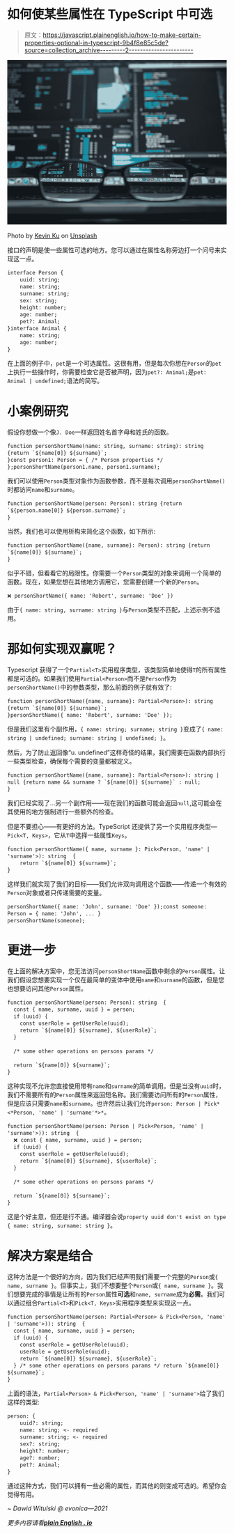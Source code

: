 # 如何使某些属性在 TypeScript 中可选

> 原文：<https://javascript.plainenglish.io/how-to-make-certain-properties-optional-in-typescript-9b4f8e85c5de?source=collection_archive---------2----------------------->

![](img/22a5a275b3374eca80179c938cda4656.png)

Photo by [Kevin Ku](https://unsplash.com/@ikukevk?utm_source=medium&utm_medium=referral) on [Unsplash](https://unsplash.com?utm_source=medium&utm_medium=referral)

接口的声明是使一些属性可选的地方。您可以通过在属性名称旁边打一个问号来实现这一点。

```
interface Person {
    uuid: string;
    name: string;
    surname: string;
    sex: string;
    height: number;
    age: number;
    pet?: Animal;
}interface Animal {
    name: string;
    age: number;
}
```

在上面的例子中，`pet`是一个可选属性。这很有用，但是每次你想在`Person`的`pet`上执行一些操作时，你需要检查它是否被声明，因为`pet?: Animal;`是`pet: Animal | undefined;`语法的简写。

# 小案例研究

假设你想做一个像`J. Doe`一样返回姓名首字母和姓氏的函数。

```
function personShortName(name: string, surname: string): string {return `${name[0]} ${surname}`;
}const person1: Person = { /* Person properties */ };personShortName(person1.name, person1.surname);
```

我们可以使用`Person`类型对象作为函数参数，而不是每次调用`personShortName()`时都访问`name`和`surname`。

```
function personShortName(person: Person): string {return `${person.name[0]} ${person.surname}`;
}
```

当然，我们也可以使用析构来简化这个函数，如下所示:

```
function personShortName({name, surname}: Person): string {return `${name[0]} ${surname}`;
}
```

似乎不错，但看看它的局限性。你需要一个`Person`类型的对象来调用一个简单的函数。现在，如果您想在其他地方调用它，您需要创建一个新的`Person`。

```
❌ personShortName({ name: 'Robert', surname: 'Doe' })
```

由于`{ name: string, surname: string }`与`Person`类型不匹配，上述示例不适用。

# 那如何实现双赢呢？

Typescript 获得了一个`Partial<T>`实用程序类型，该类型简单地使得`T`的所有属性都是可选的。如果我们使用`Partial<Person>`而不是`Person`作为`personShortName()`中的参数类型，那么前面的例子就有效了:

```
function personShortName({name, surname}: Partial<Person>): string {return `${name[0]} ${surname}`;
}️personShortName({ name: 'Robert', surname: 'Doe' });
```

但是我们这里有个副作用，`{ name: string; surname; string }`变成了`{ name: string | undefined; surname: string | undefined; }`。

然后，为了防止返回像“u. undefined”这样奇怪的结果，我们需要在函数内部执行一些类型检查，确保每个需要的变量都被定义。

```
function personShortName({name, surname}: Partial<Person>): string | null {return name && surname ? `${name[0]} ${surname}` : null;
}
```

我们已经实现了…另一个副作用——现在我们的函数可能会返回`null`,这可能会在其使用的地方强制进行一些额外的检查。

但是不要担心——有更好的方法。TypeScript 还提供了另一个实用程序类型— `Pick<T, Keys>`，它从`T`中选择一些属性`Keys`。

```
function personShortName({ name, surname }: Pick<Person, 'name' | 'surname'>): string  {
    return `${name[0]} ${surname}`;
}
```

这样我们就实现了我们的目标——我们允许双向调用这个函数——传递一个有效的`Person`对象或者只传递需要的变量。

```
personShortName({ name: 'John', surname: 'Doe' });const someone: Person = { name: 'John', ... }
personShortName(someone);
```

# 更进一步

在上面的解决方案中，您无法访问`personShortName`函数中剩余的`Person`属性。让我们假设您想要实现一个仅在最简单的变体中使用`name`和`surname`的函数，但是您也想要访问其他`Person`属性。

```
function personShortName(person: Person): string  {
  const { name, surname, uuid } = person;
  if (uuid) {
    const userRole = getUserRole(uuid);
    return `${name[0]} ${surname}, ${userRole}`;
  } 

  /* some other operations on persons params */

  return `${name[0]} ${surname}`;
}
```

这种实现不允许您直接使用带有`name`和`surname`的简单调用。但是当没有`uuid`时，我们不需要所有的`Person`属性来返回短名称。我们需要访问所有的`Person`属性，但是应该只需要`name`和`surname`。也许然后让我们允许`person: Person | Pick*<*Person, 'name' | 'surname'*>*`。

```
function personShortName(person: Person | Pick<Person, 'name' | 'surname'>)): string  {
  ❌ const { name, surname, uuid } = person;
  if (uuid) {
    const userRole = getUserRole(uuid);
    return `${name[0]} ${surname}, ${userRole}`;
  }

  /* some other operations on persons params */

  return `${name[0]} ${surname}`;
}
```

这是个好主意，但还是行不通。编译器会说`property uuid don't exist on type { name: string, surname: string }`。

# 解决方案是结合

这种方法是一个很好的方向，因为我们已经声明我们需要一个完整的`Person`或`{ name, surname }`。但事实上，我们不想要整个`Person`或`{ name, surname }`。我们想要完成的事情是让所有的`Person`属性**可选**和`name, surname`成为**必需**。我们可以通过组合`Partial<T>`和`Pick<T, Keys>`实用程序类型来实现这一点。

```
function personShortName(person: Partial<Person> & Pick<Person, 'name' | 'surname'>)): string  {
  const { name, surname, uuid } = person;
  if (uuid) {
    const userRole = getUserRole(uuid);
    userRole = getUserRole(uuid);
    return `${name[0]} ${surname}, ${userRole}`;
  } /* some other operations on persons params */ return `${name[0]} ${surname}`;
}
```

上面的语法，`Partial<Person> & Pick<Person, 'name' | 'surname'>`给了我们这样的类型:

```
person: {
    uuid?: string;
    name: string; <- required
    surname: string; <- required
    sex?: string;
    height?: number;
    age?: number;
    pet?: Animal;
}
```

通过这种方式，我们可以拥有一些必需的属性，而其他的则变成可选的。希望你会觉得有用。

*~ Dawid Witulski @ evonica—2021*

*更多内容请看*[***plain English . io***](http://plainenglish.io/)
